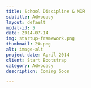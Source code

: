 ```yaml
---
title: School Discipline & MDR
subtitle: Advocacy
layout: default
modal-id: 5
date: 2014-07-14
img: startup-framework.png
thumbnail: 20.png
alt: image-alt
project-date: April 2014
client: Start Bootstrap
category: Advocacy
description: Coming Soon

---
```

